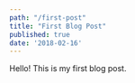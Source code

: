 ```yaml
---
path: "/first-post"
title: "First Blog Post"
published: true
date: '2018-02-16'
---
```


Hello! This is my first blog post.